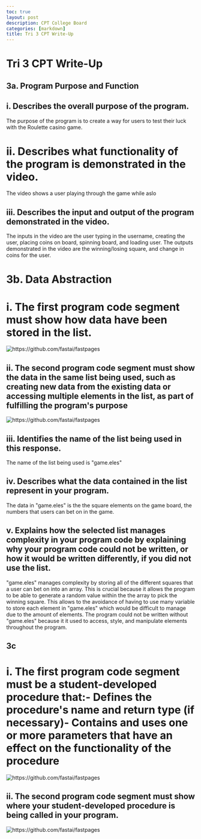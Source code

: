 ```yaml
---
toc: true
layout: post
description: CPT College Board
categories: [markdown]
title: Tri 3 CPT Write-Up
---
```


# Tri 3 CPT Write-Up

## 3a. Program Purpose and Function

## i. Describes the overall purpose of the program.
The purpose of the program is to create a way for users to test their luck with the Roulette casino game.

# ii. Describes what functionality of the program is demonstrated in the video.
The video shows a user playing through the game while aslo 

## iii. Describes the input and output of the program demonstrated in the video.
The inputs in the video are the user typing in the username, creating the user, placing coins on board, spinning board, and loading user. The outputs demonstrated in the video are the winning/losing square, and change in coins for the user.

# 3b. Data Abstraction

# i. The first program code segment must show how data have been stored in the list.
![]({{site.baseurl}}/images/3binew.png "https://github.com/fastai/fastpages")

## ii. The second program code segment must show the data in the same list being used, such as creating new data from the existing data or accessing multiple elements in the list, as part of fulfilling the program's purpose
![]({{site.baseurl}}/images/3biinew.png "https://github.com/fastai/fastpages")

## iii. Identifies the name of the list being used in this response.
The name of the list being used is "game.eles"

## iv. Describes what the data contained in the list represent in your program.
The data in "game.eles" is the the square elements on the game board, the numbers that users can bet on in the game.

## v. Explains how the selected list manages complexity in your program code by explaining why your program code could not be written, or how it would be written differently, if you did not use the list.
"game.eles" manages complexity by storing all of the different squares that a user can bet on into an array. This is crucial because it allows the program to be able to generate a random value within the the array to pick the winning square. This allows to the avoidance of having to use many variable to store each element in "game.eles" which would be difficult to manage due to the amount of elements. The program could not be written without "game.eles" because it it used to access, style, and manipulate elements throughout the program.

## 3c

# i. The first program code segment must be a student-developed procedure that:- Defines the procedure's name and return type (if necessary)- Contains and uses one or more parameters that have an effect on the functionality of the procedure
![]({{site.baseurl}}/images/3ci.png "https://github.com/fastai/fastpages")

## ii. The second program code segment must show where your student-developed procedure is being called in your program.
![]({{site.baseurl}}/images/3cii.png "https://github.com/fastai/fastpages")